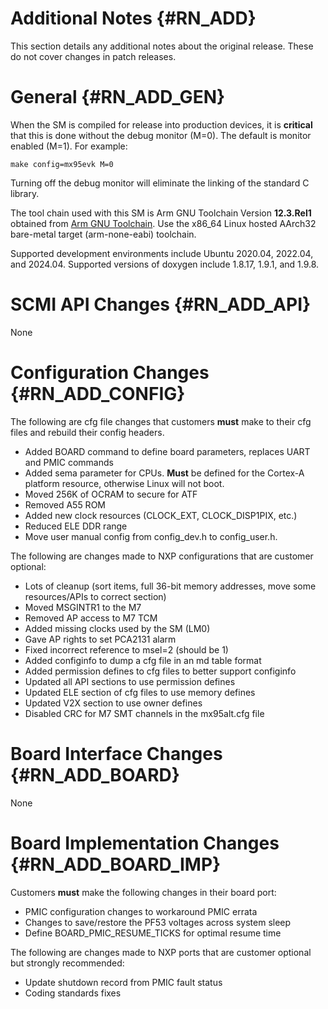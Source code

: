 Additional Notes {#RN_ADD}
================

This section details any additional notes about the original release. These do not cover
changes in patch releases.

General {#RN_ADD_GEN}
=======

When the SM is compiled for release into production devices, it is **critical** that this
is done without the debug monitor (M=0). The default is monitor enabled (M=1). For example:

	make config=mx95evk M=0

Turning off the debug monitor will eliminate the linking of the standard C library.

The tool chain used with this SM is Arm GNU Toolchain Version **12.3.Rel1** obtained from 
[Arm GNU Toolchain](https://developer.arm.com/Tools%20and%20Software/GNU%20Toolchain).
Use the x86_64 Linux hosted AArch32 bare-metal target (arm-none-eabi) toolchain.

Supported development environments include Ubuntu 2020.04, 2022.04, and 2024.04. Supported
versions of doxygen include 1.8.17, 1.9.1, and 1.9.8.

SCMI API Changes {#RN_ADD_API}
================

None

Configuration Changes {#RN_ADD_CONFIG}
=====================

The following are cfg file changes that customers **must** make to their cfg files
and rebuild their config headers.

- Added BOARD command to define board parameters, replaces UART and PMIC commands
- Added sema parameter for CPUs. **Must** be defined for the Cortex-A platform resource,
  otherwise Linux will not boot.
- Moved 256K of OCRAM to secure for ATF
- Removed A55 ROM
- Added new clock resources (CLOCK_EXT, CLOCK_DISP1PIX, etc.)
- Reduced ELE DDR range
- Move user manual config from config_dev.h to config_user.h.

The following are changes made to NXP configurations that are customer optional:

- Lots of cleanup (sort items, full 36-bit memory addresses, move some resources/APIs to
  correct section)
- Moved MSGINTR1 to the M7
- Removed AP access to M7 TCM
- Added missing clocks used by the SM (LM0)
- Gave AP rights to set PCA2131 alarm
- Fixed incorrect reference to msel=2 (should be 1)
- Added configinfo to dump a cfg file in an md table format
- Added permission defines to cfg files to better support configinfo
- Updated all API sections to use permission defines
- Updated ELE section of cfg files to use memory defines
- Updated V2X section to use owner defines
- Disabled CRC for M7 SMT channels in the mx95alt.cfg file

Board Interface Changes {#RN_ADD_BOARD}
=======================

None

Board Implementation Changes {#RN_ADD_BOARD_IMP}
============================

Customers **must** make the following changes in their board port:

- PMIC configuration changes to workaround PMIC errata
- Changes to save/restore the PF53 voltages across system sleep
- Define BOARD_PMIC_RESUME_TICKS for optimal resume time

The following are changes made to NXP ports that are customer optional but
strongly recommended:

- Update shutdown record from PMIC fault status
- Coding standards fixes

